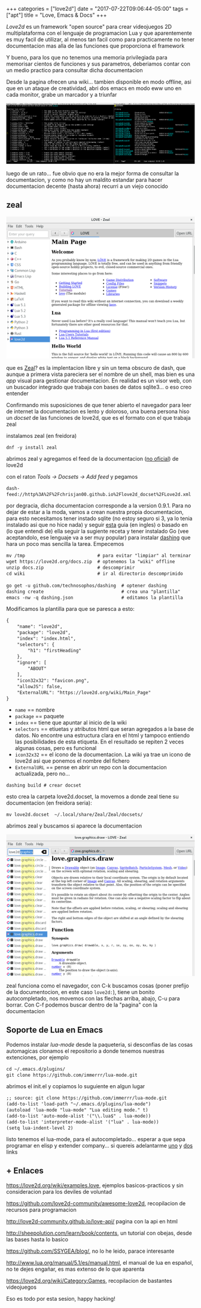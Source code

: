 +++
categories = ["love2d"]
date = "2017-07-22T09:06:44-05:00"
tags = ["apt"]
title = "Love, Emacs & Docs"
+++

*Love2d* es un framework "open source" para crear videojuegos 2D multiplataforma
con el lenguaje de programacion Lua y que aparentemente es muy facil de
utilizar, al menos tan facil como para practicamente no tener documentacion mas alla de
las funciones que proporciona el framework

Y bueno, para los que no tenemos una memoria privilegiada para memorisar cientos
de funciones y sus parametros, deberiamos contar con un medio practico para consultar dicha
documentacion

Desde la pagina ofrecen una wiki... tambien disponible en modo offline, asi que
en un ataque de creatividad, abri dos emacs en modo eww uno en cada monitor,
grabe un marcador y a triunfar

![](/img/love-wiki.png)

luego de un rato... fue obvio que no era la mejor forma de consultar la
documentacion, y como no hay un maldito estandar para hacer documentacion
decente (hasta ahora) recurri a un viejo conocido

## zeal

![](/img/zeal.png)

que es [Zeal](https://zealdocs.org/)? es la implentacion libre y sin un tema
obscuro de dash, que aunque a primera vista pareciera ser el nombre de un shell,
mas bien es una *app* visual para gestionar documentacion. En realidad es
un visor web, con un buscador integrado que trabaja con bases de datos
sqlite3... o eso creo entender

Confirmando mis suposiciones de que tener abierto el navegador para leer de
internet la documentacion es lento y doloroso, una buena persona hiso un
*docset* de las funciones de love2d, que es el formato con el que trabaja zeal

instalamos zeal (en freidora)

    dnf -y install zeal

abrimos zeal y agregamos el feed de la documentacion ([no oficial](https://github.com/ChrisJan00/love2d_docset)) de love2d

con el raton *Tools -> Docsets -> Add feed* y pegamos

    dash-feed://http%3A%2F%2Fchrisjan00.github.io%2Flove2d_docset%2FLove2d.xml


por degracia, dicha documentacion corresponde a la version 0.9.1. Para
no dejar de estar a la moda, vamos a crean nuestra propia documentacion, para
esto necesitamos tener instado sqlite (no estoy seguro si 3, ya lo tenia
instalado asi que no hice nada) y seguir
[esta](https://kapeli.com/docsets#setUpFolderStructure) guia (en ingles) o
basado en (lo que entendi de) ella seguir la sugiente receta y tener instalado
Go (vee aceptandolo, ese lenguaje va a ser muy popular) para instalar
[dashing](https://github.com/technosophos/dashing) que hara un poco mas sencilla
la tarea. Empecemos


```
mv /tmp                           # para evitar "limpiar" al terminar
wget https://love2d.org/docs.zip  # optenemos la "wiki" offline
unzip docs.zip                    # descomprimir
cd wiki                           # ir al directorio descomprimido

go get -u github.com/technosophos/dashing  # optener dashing
dashing create                             # crea una "plantilla"
emacs -nw -q dashing.json                  # editamos la plantilla
```

Modificamos la plantilla para que se paresca a esto:

```
{
    "name": "love2d",
    "package": "love2d",
    "index": "index.html",
    "selectors": {
        "h1": "firstHeading"
    },
    "ignore": [
        "ABOUT"
    ],
    "icon32x32": "favicon.png",
    "allowJS": false,
    "ExternalURL": "https://love2d.org/wiki/Main_Page"
}
```

- `name` == nombre
- `package` == paquete
- `index` == tiene que apuntar al inicio de la wiki
- `selectors` == etiuetas y atributos html que seran agregados a la base de
  datos. No encontre una estructura clara en el html y tampoco entiendo las
  posibilidades de esta etiqueta. En el resultado se repiten 2 veces algunas
  cosas, pero es funcional
- `icon32x32` == el icono de la documentacion. La wiki ya trae un icono de love2d asi
  que ponemos el nombre del fichero
- `ExternalURL` == pense en abrir un repo con la documentacion actualizada, pero
  no...

```
dashing build # crear docset
```

esto crea la carpeta love2d.docset, la movemos a donde zeal tiene su
documentacion (en freidora seria):

```
mv love2d.docset  ~/.local/share/Zeal/Zeal/docsets/
```

abrimos zeal y buscamos si aparece la documentacion

![](/img/zeal-love.png)

zeal funciona como el navegador, con C-k buscamos cosas (poner prefijo de la
documentocion, en este caso `love2d:`), tiene un bonito autocompletado, nos movemos
con las flechas arriba, abajo, C-u para borrar. Con C-f podemos buscar dentro de la "pagina" con
la documentacion

## Soporte de Lua en Emacs

Podemos instalar *lua-mode* desde la paqueteria, si desconfias de las cosas
automagicas clonamos el repositorio a donde tenemos nuestras extenciones, por
ejemplo

```
cd ~/.emacs.d/plugins/
git clone https://github.com/immerrr/lua-mode.git
```

abrimos el init.el y copiamos lo suguiente en algun lugar

```
;; source: git clone https://github.com/immerrr/lua-mode.git
(add-to-list 'load-path "~/.emacs.d/plugins/lua-mode")
(autoload 'lua-mode "lua-mode" "Lua editing mode." t)
(add-to-list 'auto-mode-alist '("\\.lua$" . lua-mode))
(add-to-list 'interpreter-mode-alist '("lua" . lua-mode))
(setq lua-indent-level 2)
```

listo tenemos el lua-mode, para el autocompletado... esperar a que sepa programar en
elisp y extender company... si quereis adelantarme [uno](https://github.com/company-mode/company-mode/wiki/Writing-backends) y [dos](http://sixty-north.com/blog/writing-the-simplest-emacs-company-mode-backend) links

## + Enlaces

https://love2d.org/wiki/examples.love, ejemplos basicos-practicos y sin
consideracion para los deviles de voluntad

https://github.com/love2d-community/awesome-love2d, recopilacion de recursos
para programacion

http://love2d-community.github.io/love-api/ pagina con la api en html

http://sheepolution.com/learn/book/contents, un tutorial con obejas, desde las
bases hasta lo basico

https://github.com/SSYGEA/blog/, no lo he leido, parace interesante

http://www.lua.org/manual/5.1/es/manual.html, el manual de lua en español, no te
dejes engañar, es mas extenso de lo que aparenta

https://love2d.org/wiki/Category:Games, recopilacion de bastantes videojuegos

Eso es todo por esta sesion, happy hacking!
